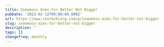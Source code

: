 ```yaml
---
title: Snowmass Aims For Better Not Bigger
pubDate: '2023-02-12T00:00:00.000Z'
url: https://www.stormskiing.com/p/snowmass-aims-for-better-not-bigger
slug: snowmass-aims-for-better-not-bigger
description: ''
tags: []
changefreq: monthly
---
```


<!-- Add post content below -->
